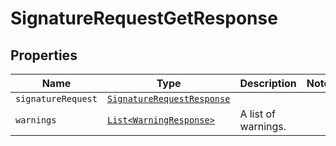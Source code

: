

# SignatureRequestGetResponse



## Properties

Name | Type | Description | Notes
------------ | ------------- | ------------- | -------------
| `signatureRequest` | [```SignatureRequestResponse```](SignatureRequestResponse.md) |    |  |
| `warnings` | [```List<WarningResponse>```](WarningResponse.md) |  A list of warnings.  |  |



